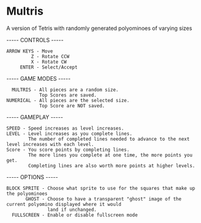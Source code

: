 # Multris
A version of Tetris with randomly generated polyominoes of varying sizes

----- CONTROLS -----
```
ARROW KEYS - Move
         Z - Rotate CCW
         X - Rotate CW
     ENTER - Select/Accept
``` 
----- GAME MODES -----
```
  MULTRIS - All pieces are a random size. 
            Top Scores are saved.
NUMERICAL - All pieces are the selected size.
            Top Score are NOT saved.
```           
----- GAMEPLAY -----
```
SPEED - Speed increases as level increases.
LEVEL - Level increases as you complete lines.
        The number of completed lines needed to advance to the next level increases with each level.
Score - You score points by completing lines.
        The more lines you complete at one time, the more points you get.
        Completing lines are also worth more points at higher levels.
```
----- OPTIONS -----
```
BLOCK SPRITE - Choose what sprite to use for the squares that make up the polyominoes
       GHOST - Choose to have a transparent "ghost" image of the current polyomino displayed where it would
               land if unchanged.
  FULLSCREEN - Enable or disable fullscreen mode
```
